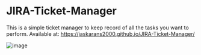 # JIRA-Ticket-Manager
This is a simple ticket manager to keep record of all the tasks you want to perform.
Available at: https://jaskarans2000.github.io/JIRA-Ticket-Manager/


![image](https://user-images.githubusercontent.com/36985639/117664002-e3484900-b1be-11eb-9069-7c7b99b08c40.png)

